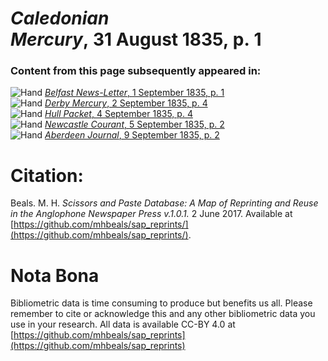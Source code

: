 # *Caledonian Mercury*, 31 August 1835, p. 1  
  
### Content from this page subsequently appeared in:  
![Hand](http://scissorsandpaste.net/wp-content/uploads/2017/06/smallhandpointer.png) [*Belfast News-Letter*, 1 September 1835, p. 1](https://mhbeals.github.io/sap_html/Belfast-News-Letter/Belfast-News-Letter-1-September-1835-p-1)  
![Hand](http://scissorsandpaste.net/wp-content/uploads/2017/06/smallhandpointer.png) [*Derby Mercury*, 2 September 1835, p. 4](https://mhbeals.github.io/sap_html/Derby-Mercury/Derby-Mercury-2-September-1835-p-4)  
![Hand](http://scissorsandpaste.net/wp-content/uploads/2017/06/smallhandpointer.png) [*Hull Packet*, 4 September 1835, p. 4](https://mhbeals.github.io/sap_html/Hull-Packet/Hull-Packet-4-September-1835-p-4)  
![Hand](http://scissorsandpaste.net/wp-content/uploads/2017/06/smallhandpointer.png) [*Newcastle Courant*, 5 September 1835, p. 2](https://mhbeals.github.io/sap_html/Newcastle-Courant/Newcastle-Courant-5-September-1835-p-2)  
![Hand](http://scissorsandpaste.net/wp-content/uploads/2017/06/smallhandpointer.png) [*Aberdeen Journal*, 9 September 1835, p. 2](https://mhbeals.github.io/sap_html/Aberdeen-Journal/Aberdeen-Journal-9-September-1835-p-2)  


# Citation: 

Beals. M. H. *Scissors and Paste Database: A Map of Reprinting and Reuse in the Anglophone Newspaper Press v.1.0.1.* 2 June 2017. Available at [https://github.com/mhbeals/sap_reprints/](https://github.com/mhbeals/sap_reprints/). 

# Nota Bona

Bibliometric data is time consuming to produce but benefits us all. Please remember to cite or acknowledge this and any other bibliometric data you use in your research. All data is available CC-BY 4.0 at [https://github.com/mhbeals/sap_reprints](https://github.com/mhbeals/sap_reprints)
